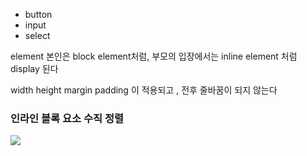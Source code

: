 * button
* input
* select


element 본인은 block element처럼, 부모의 입장에서는 inline element 처럼 display 된다

width height margin padding 이 적용되고 , 전후 줄바꿈이 되지 않는다

### 인라인 블록 요소 수직 정렬

![](https://i.imgur.com/ce3GL1Z.png)
